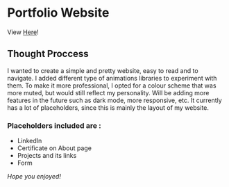 # Portfolio Website

View [Here](/)!

## Thought Proccess

I wanted to create a simple and pretty website, easy to read and to navigate. I added different type of animations libraries to experiment with them. To make it more professional, I opted for a colour scheme that was more muted, but would still reflect my personality. Will be adding more features in the future such as dark mode, more responsive, etc. It currently has a lot of placeholders, since this is mainly the layout of my website. 

### Placeholders included are :
- LinkedIn
- Certificate on About page 
- Projects and its links
- Form

*Hope you enjoyed!*
